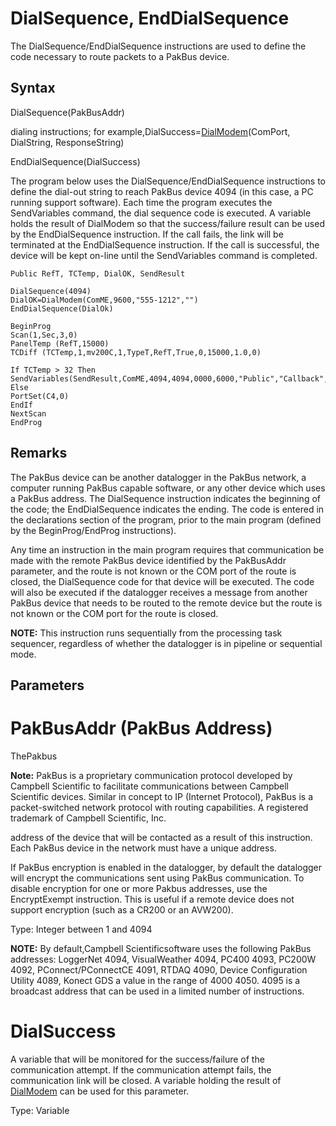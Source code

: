 # DialSequence, EndDialSequence

The DialSequence/EndDialSequence instructions are used to define the code necessary to route packets to a PakBus device.

## Syntax

DialSequence(PakBusAddr)

dialing instructions; for example,DialSuccess=[DialModem](dialmodem.md)(ComPort, DialString, ResponseString)

EndDialSequence(DialSuccess)

The program below uses the DialSequence/EndDialSequence instructions to define the dial-out string to reach PakBus device 4094 (in this case, a PC running support software). Each time the program executes the SendVariables command, the dial sequence code is executed.
A variable holds the result of DialModem so that the success/failure result can be used by the EndDialSequence instruction. If the call fails, the link will be terminated at the EndDialSequence instruction. If the call is successful, the device will be kept on-line until the SendVariables command is completed.

```
Public RefT, TCTemp, DialOK, SendResult

DialSequence(4094)
DialOK=DialModem(ComME,9600,"555-1212","")
EndDialSequence(DialOk)

BeginProg
Scan(1,Sec,3,0)
PanelTemp (RefT,15000)
TCDiff (TCTemp,1,mv200C,1,TypeT,RefT,True,0,15000,1.0,0)

If TCTemp > 32 Then
SendVariables(SendResult,ComME,4094,4094,0000,6000,"Public","Callback",TCTemp,1)
Else
PortSet(C4,0)
EndIf
NextScan
EndProg
```

## Remarks

The PakBus device can be another datalogger in the PakBus network, a computer running PakBus capable software, or any other device which uses a PakBus address. The DialSequence instruction indicates the beginning of the code; the EndDialSequence indicates the ending. The code is entered in the declarations section of the program, prior to the main program (defined by the BeginProg/EndProg instructions).

Any time an instruction in the main program requires that communication be made with the remote PakBus device identified by the PakBusAddr parameter, and the route is not known or the COM port of the route is closed, the DialSequence code for that device will be executed. The code will also be executed if the datalogger receives a message from another PakBus device that needs to be routed to the remote device but the route is not known or the COM port for the route is closed.

**NOTE:** This instruction runs sequentially from the processing task sequencer, regardless of whether the datalogger is in pipeline or sequential mode.

## Parameters

# PakBusAddr (PakBus Address)

ThePakbus

**Note:** PakBus is a proprietary communication protocol developed by Campbell Scientific to facilitate communications between Campbell Scientific devices. Similar in concept to IP (Internet Protocol), PakBus is a packet-switched network protocol with routing capabilities. A registered trademark of Campbell Scientific, Inc.

address of the device that will be contacted as a result of this instruction. Each PakBus device in the network must have a unique address.

If PakBus encryption is enabled in the datalogger, by default the datalogger will encrypt the communications sent using PakBus communication. To disable encryption for one or more Pakbus addresses, use the EncryptExempt instruction. This is useful if a remote device does not support encryption (such as a CR200 or an AVW200).

Type: Integer between 1 and 4094

**NOTE:** By default,Campbell Scientificsoftware uses the following PakBus addresses: LoggerNet 4094, VisualWeather 4094, PC400 4093, PC200W 4092, PConnect/PConnectCE 4091, RTDAQ 4090, Device Configuration Utility 4089, Konect GDS a value in the range of 4000 4050. 4095 is a broadcast address that can be used in a limited number of instructions.

# DialSuccess

A variable that will be monitored for the success/failure of the communication attempt. If the communication attempt fails, the communication link will be closed. A variable holding the result of [DialModem](dialmodem.md) can be used for this parameter.

Type: Variable
